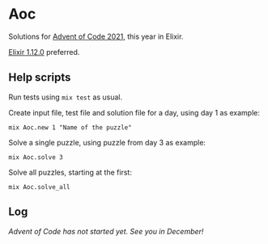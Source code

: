 # Aoc

Solutions for [Advent of Code 2021][1], this year in Elixir.

[Elixir 1.12.0][2] preferred.

## Help scripts

Run tests using `mix test` as usual. 

Create input file, test file and solution file for a day,
using day 1 as example:

    mix Aoc.new 1 "Name of the puzzle"

Solve a single puzzle, using puzzle from day 3 as example:

    mix Aoc.solve 3

Solve all puzzles, starting at the first:

    mix Aoc.solve_all

## Log

_Advent of Code has not started yet. See you in December!_

[1]: https://adventofcode.com/
[2]: https://hexdocs.pm/elixir/Kernel.html